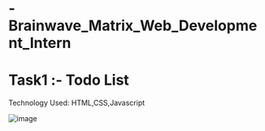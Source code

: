 # -Brainwave_Matrix_Web_Development_Intern
# Task1 :- Todo List
Technology Used: HTML,CSS,Javascript

![image](https://github.com/user-attachments/assets/5cdead09-5253-471c-a015-54108273d0cb)

